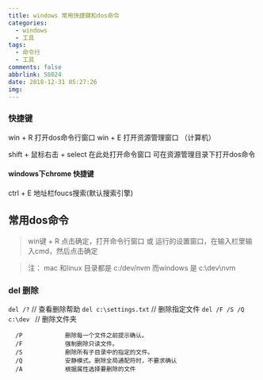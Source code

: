 ```yaml
---
title: windows 常用快捷键和dos命令 
categories:
  - windows
  - 工具
tags:
  - 命令行
  - 工具
comments: false
abbrlink: 58024
date: 2018-12-31 05:27:26
img:
---
```


### 快捷键
win + R 打开dos命令行窗口
win + E 打开资源管理窗口 （计算机）

shift + 鼠标右击  + select 在此处打开命令窗口   可在资源管理目录下打开dos命令

#### windows下chrome 快捷键
ctrl + E   地址栏foucs搜索(默认搜索引擎) 

## 常用dos命令
> win键 + R  点击确定，打开命令行窗口 或 运行的设置窗口，在输入栏里输入cmd，然后点击确定

> 注： mac 和linux 目录都是 c:/dev/nvm  而windows 是 c:\dev\nvm

### del 删除

`del /?`   // 查看删除帮助
`del c:\settings.txt`     // 删除指定文件
`del /F /S /Q c:\dev `      // 删除文件夹

```
  /P            删除每一个文件之前提示确认。
  /F            强制删除只读文件。
  /S            删除所有子目录中的指定的文件。
  /Q            安静模式。删除全局通配符时，不要求确认
  /A            根据属性选择要删除的文件
```
